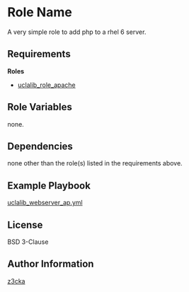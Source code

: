 Role Name
=========

A very simple role to add php to a rhel 6 server.

Requirements
------------

**Roles**
* [uclalib_role_apache](https://github.com/UCLALibrary/ansible_uclalib_role_apache)

Role Variables
--------------

none.

Dependencies
------------

none other than the role(s) listed in the requirements above.

Example Playbook
----------------

[uclalib_webserver_ap.yml](https://github.com/z3cka/ansible_uclalib_plays/blob/webserver_ap/uclalib_webserver_ap.yml)

License
-------

BSD 3-Clause

Author Information
------------------

[z3cka](http://github.com/z3cka)